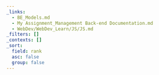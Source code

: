 ```yaml
---
_links:
  - BE_Models.md
  - My Assignment_Management Back-end Documentation.md
  - WebDev/WebDev_Learn/JS/JS.md
_filters: []
_contexts: []
_sort:
  field: rank
  asc: false
  group: false
---
```

